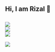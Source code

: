 ## Hi, I am Rizal 👋
![](https://github-readme-stats.vercel.app/api?username=rfauzi44&theme=random&hide_border=false&include_all_commits=false&count_private=false)<br/>
![](https://github-readme-streak-stats.herokuapp.com/?user=rfauzi44&theme=default&hide_border=false)<br/>
![](https://github-readme-stats.vercel.app/api/top-langs/?username=rfauzi44&theme=default&hide_border=false&include_all_commits=false&count_private=false&layout=compact)
---
[![](https://visitcount.itsvg.in/api?id=rfauzi44&label=Profile%20Views&pretty=false)](https://visitcount.itsvg.in)
